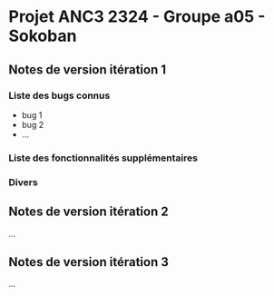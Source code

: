 # Projet ANC3 2324 - Groupe a05 - Sokoban

## Notes de version itération 1

### Liste des bugs connus

* bug 1
* bug 2
* ...

### Liste des fonctionnalités supplémentaires

### Divers

## Notes de version itération 2

...

## Notes de version itération 3

...